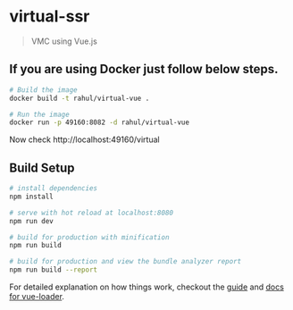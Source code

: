 # virtual-ssr

> VMC using Vue.js

## If you are using Docker just follow below steps.

``` bash
# Build the image 
docker build -t rahul/virtual-vue .

# Run the image
docker run -p 49160:8082 -d rahul/virtual-vue

```
Now check http://localhost:49160/virtual


## Build Setup

``` bash
# install dependencies
npm install

# serve with hot reload at localhost:8080
npm run dev

# build for production with minification
npm run build

# build for production and view the bundle analyzer report
npm run build --report
```

For detailed explanation on how things work, checkout the [guide](http://vuejs-templates.github.io/webpack/) and [docs for vue-loader](http://vuejs.github.io/vue-loader).
